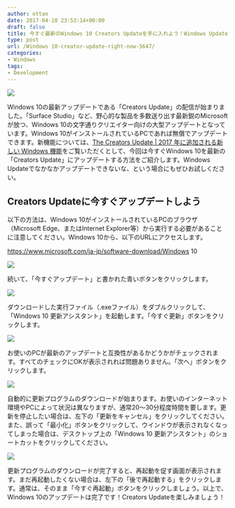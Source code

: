 ```yaml
---
author: ottan
date: 2017-04-10 23:53:14+00:00
draft: false
title: 今すぐ最新のWindows 10 Creators Updateを手に入れよう！Windows Updateでアップデートできない場合にも試したい方法
type: post
url: /Windows 10-creator-update-right-now-5647/
categories:
- Windows
tags:
- Development
---
```


![](/images/2017/04/170410-58ec18847a1a4.jpg)






Windows 10の最新アップデートである「Creators Update」の配信が始まりました。「Surface Studio」など、野心的な製品を多数送り出す最新鋭のMicrosoftが放つ、Windows 10の文字通りクリエイター向けの大型アップデートとなっています。Windows 10がインストールされているPCであれば無償でアップデートできます。新機能については、[The Creators Update | 2017 年に追加される新しい Windows 機能](https://www.microsoft.com/ja-jp/windows/upcoming-features)をご覧いただくとして、今回は今すぐWindows 10を最新の「Creators Update」にアップデートする方法をご紹介します。Windows Updateでなかなかアップデートできないな、という場合にもぜひお試しください。





## Creators Updateに今すぐアップデートしよう





以下の方法は、Windows 10がインストールされているPCのブラウザ（Microsoft Edge、またはInternet Explorer等）から実行する必要があることに注意してください。Windows 10から、以下のURLにアクセスします。



https://www.microsoft.com/ja-jp/software-download/Windows 10



![](/images/2017/04/170410-58ec182f7cc53.png)






続いて、「今すぐアップデート」と書かれた青いボタンをクリックします。





![](/images/2017/04/170410-58ec1837aed7e.png)






ダウンロードした実行ファイル（.exeファイル）をダブルクリックして、「Windows 10 更新アシスタント」を起動します。「今すぐ更新」ボタンをクリックします。





![](/images/2017/04/170410-58ec183d91527.png)






お使いのPCが最新のアップデートと互換性があるかどうかがチェックされます。すべてのチェックにOKが表示されれば問題ありません。「次へ」ボタンをクリックします。





![](/images/2017/04/170410-58ec184475c11.png)






自動的に更新プログラムのダウンロードが始まります。お使いのインターネット環境やPCによって状況は異なりますが、通常20〜30分程度時間を要します。更新を停止したい場合は、左下の「更新をキャンセル」をクリックしてください。また、誤って「最小化」ボタンをクリックして、ウインドウが表示されなくなってしまった場合は、デスクトップ上の「Windows 10 更新アシスタント」のショートカットをクリックしてください。





![](/images/2017/04/170410-58ec1849992bb.png)






更新プログラムのダウンロードが完了すると、再起動を促す画面が表示されます。まだ再起動したくない場合は、左下の「後で再起動する」をクリックします。通常は、そのまま「今すぐ再起動」ボタンをクリックしましょう。以上で、Windows 10のアップデートは完了です！Creators Updateを楽しみましょう！

